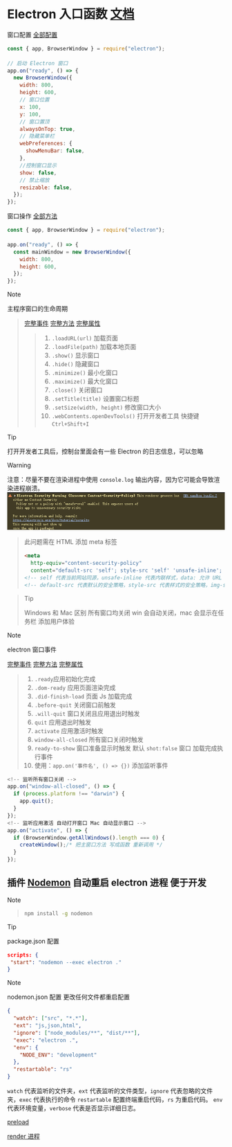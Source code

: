 # Electron 入口函数 [文档](https://www.electronjs.org/zh/docs/latest/tutorial/tutorial-first-app#%E5%AF%BC%E5%85%A5%E6%A8%A1%E5%9D%97)

窗口配置 [全部配置](https://www.electronjs.org/zh/docs/latest/api/base-window#实例方法)

```javascript
const { app, BrowserWindow } = require("electron");

// 启动 Electron 窗口
app.on("ready", () => {
  new BrowserWindow({
    width: 800,
    height: 600,
    // 窗口位置
    x: 100,
    y: 100,
    // 窗口置顶
    alwaysOnTop: true,
    // 隐藏菜单栏
    webPreferences: {
      showMenuBar: false,
    },
    //控制窗口显示
    show: false,
    // 禁止缩放
    resizable: false,
  });
});
```

窗口操作 [全部方法](https://www.electronjs.org/zh/docs/latest/api/browser-window#%E7%94%A8%E6%B3%95)

```javascript
const { app, BrowserWindow } = require("electron");

app.on("ready", () => {
  const mainWindow = new BrowserWindow({
    width: 800,
    height: 600,
  });
});
```

> [!NOTE]
> 主程序窗口的生命周期
>
> > [完整事件](https://www.electronjs.org/zh/docs/latest/api/base-window#实例事件) [完整方法](https://www.electronjs.org/zh/docs/latest/api/base-window#实例方法) [完整属性](https://www.electronjs.org/zh/docs/latest/api/base-window#实例属性)
> >
> > > 1. `.loadURL(url)` 加载页面
> > > 2. `.loadFile(path)` 加载本地页面
> > > 3. `.show()` 显示窗口
> > > 4. `.hide()` 隐藏窗口
> > > 5. `.minimize()` 最小化窗口
> > > 6. `.maximize()` 最大化窗口
> > > 7. `.close()` 关闭窗口
> > > 8. `.setTitle(title)` 设置窗口标题
> > > 9. `.setSize(width, height)` 修改窗口大小
> > > 10. `.webContents.openDevTools()` 打开开发者工具 快捷键 `Ctrl+Shift+I`
>
> > [!TIP]
> > 打开开发者工具后，控制台里面会有一些 Electron 的日志信息，可以忽略
>
> > [!WARNING]
> > 注意：尽量不要在渲染进程中使用 `console.log` 输出内容，因为它可能会导致渲染进程崩溃。
> > ![图 0](images/853ed779df2b9b4160556af70025a50a2494f8939d3af5ef6a12b6c6e246c06b.png)
> >
> > > 此问题需在 HTML 添加 meta 标签
> > >
> > > ```html
> > > <meta
> > >   http-equiv="content-security-policy"
> > >   content="default-src 'self'; style-src 'self' 'unsafe-inline'; img-src 'self' data:;" />
> > > <!-- self 代表当前网站同源，unsafe-inline 代表内联样式，data: 允许 URL 引入代表支持任意数据 可添加多个内容安全策略 ; 表示结束  -->
> > > <!-- default-src 代表默认的安全策略，style-src 代表样式的安全策略，img-src 代表图片的安全策略 -->
> > > ```
>
> > > [!TIP]
> > > Windows 和 Mac 区别 所有窗口均关闭 win 会自动关闭，mac 会显示在任务栏 添加用户体验
>
> > [!NOTE]
> > electron 窗口事件
> >
> > [完整事件](https://www.electronjs.org/zh/docs/latest/api/browser-window#实例事件) [完整方法](https://www.electronjs.org/zh/docs/latest/api/browser-window#实例方法) [完整属性](https://www.electronjs.org/zh/docs/latest/api/browser-window#实例属性)
> >
> > > 1. `.ready`应用初始化完成
> > > 2. `.dom-ready` 应用页面渲染完成
> > > 3. `.did-finish-load` 页面 Js 加载完成
> > > 4. `.before-quit` 关闭窗口前触发
> > > 5. `.will-quit` 窗口关闭且应用退出时触发
> > > 6. `quit` 应用退出时触发
> > > 7. `activate` 应用激活时触发
> > > 8. `window-all-closed` 所有窗口关闭时触发
> > > 9. `ready-to-show` 窗口准备显示时触发 默认 `shot:false` 窗口 加载完成执行事件
> > > 10. 使用：`app.on('事件名', () => {})` 添加监听事件
>
> ```javascript
> <!-- 监听所有窗口关闭 -->
> app.on("window-all-closed", () => {
>   if (process.platform !== "darwin") {
>     app.quit();
>   }
> });
> <!-- 监听应用激活 自动打开窗口 Mac 自动显示窗口 -->
> app.on("activate", () => {
>   if (BrowserWindow.getAllWindows().length === 0) {
>     createWindow();/* 把主窗口方法 写成函数 重新调用 */
>   }
> });
> ```

## 插件 [Nodemon](https://nodemon.io/) 自动重启 electron 进程 便于开发

> [!NOTE]
>
> > ```bash
> > npm install -g nodemon
> > ```
>
> > [!TIP]
> > package.json 配置
> >
> > ```json
> > scripts: {
> >  "start": "nodemon --exec electron ."
> > }
> > ```
>
> > [!NOTE]
> > nodemon.json 配置 更改任何文件都重启配置
> >
> > ```json
> > {
> >   "watch": ["src", "*.*"],
> >   "ext": "js,json,html",
> >   "ignore": ["node_modules/**", "dist/**"],
> >   "exec": "electron .",
> >   "env": {
> >     "NODE_ENV": "development"
> >   },
> >   "restartable": "rs"
> > }
> > ```
>
> `watch` 代表监听的文件夹，`ext` 代表监听的文件类型，`ignore` 代表忽略的文件夹，`exec` 代表执行的命令 `restartable` 配置终端重启代码，`rs` 为重启代码。 `env` 代表环境变量，`verbose` 代表是否显示详细日志。

[preload](Preload.md)

[render 进程](Render.md)
